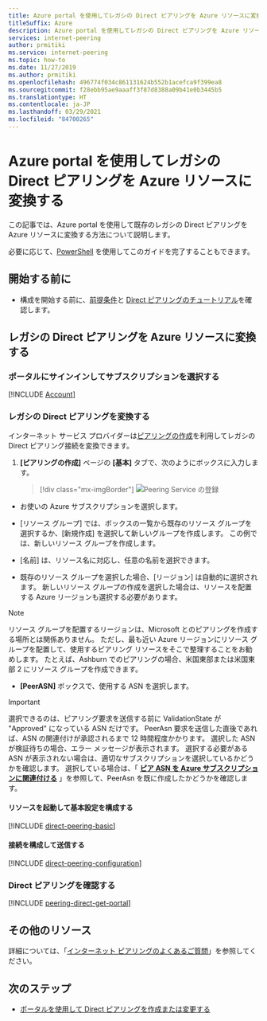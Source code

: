 ```yaml
---
title: Azure portal を使用してレガシの Direct ピアリングを Azure リソースに変換する
titleSuffix: Azure
description: Azure portal を使用してレガシの Direct ピアリングを Azure リソースに変換する
services: internet-peering
author: prmitiki
ms.service: internet-peering
ms.topic: how-to
ms.date: 11/27/2019
ms.author: prmitiki
ms.openlocfilehash: 496774f034c861131624b552b1acefca9f399ea8
ms.sourcegitcommit: f28ebb95ae9aaaff3f87d8388a09b41e0b3445b5
ms.translationtype: HT
ms.contentlocale: ja-JP
ms.lasthandoff: 03/29/2021
ms.locfileid: "84700265"
---
```

# <a name="convert-a-legacy-direct-peering-to-an-azure-resource-by-using-the-azure-portal"></a>Azure portal を使用してレガシの Direct ピアリングを Azure リソースに変換する

この記事では、Azure portal を使用して既存のレガシの Direct ピアリングを Azure リソースに変換する方法について説明します。

必要に応じて、[PowerShell](howto-legacy-direct-powershell.md) を使用してこのガイドを完了することもできます。

## <a name="before-you-begin"></a>開始する前に
* 構成を開始する前に、[前提条件](prerequisites.md)と [Direct ピアリングのチュートリアル](walkthrough-direct-all.md)を確認します。


## <a name="convert-a-legacy-direct-peering-to-an-azure-resource"></a>レガシの Direct ピアリングを Azure リソースに変換する

### <a name="sign-in-to-the-portal-and-select-your-subscription"></a>ポータルにサインインしてサブスクリプションを選択する
[!INCLUDE [Account](./includes/account-portal.md)]

### <a name="convert-a-legacy-direct-peering"></a><a name=create></a>レガシの Direct ピアリングを変換する

インターネット サービス プロバイダーは[ピアリングの作成]( https://go.microsoft.com/fwlink/?linkid=2129593)を利用してレガシの Direct ピアリング接続を変換できます。

1. **[ピアリングの作成]** ページの **[基本]** タブで、次のようにボックスに入力します。

    > [!div class="mx-imgBorder"] 
    > ![Peering Service の登録](./media/setup-basics-tab.png)

*    お使いの Azure サブスクリプションを選択します。

* [リソース グループ] では、ボックスの一覧から既存のリソース グループを選択するか、[新規作成] を選択して新しいグループを作成します。 この例では、新しいリソース グループを作成します。

* [名前] は、リソース名に対応し、任意の名前を選択できます。

* 既存のリソース グループを選択した場合、[リージョン] は自動的に選択されます。 新しいリソース グループの作成を選択した場合は、リソースを配置する Azure リージョンも選択する必要があります。

>[!NOTE]
>リソース グループを配置するリージョンは、Microsoft とのピアリングを作成する場所とは関係ありません。 ただし、最も近い Azure リージョンにリソース グループを配置して、使用するピアリング リソースをそこで整理することをお勧めします。 たとえば、Ashburn でのピアリングの場合、米国東部または米国東部 2 にリソース グループを作成できます。

* **[PeerASN]** ボックスで、使用する ASN を選択します。

>[!IMPORTANT] 
>選択できるのは、ピアリング要求を送信する前に ValidationState が "Approved" になっている ASN だけです。 PeerAsn 要求を送信した直後であれば、ASN の関連付けが承認されるまで 12 時間程度かかります。 選択した ASN が検証待ちの場合、エラー メッセージが表示されます。 選択する必要がある ASN が表示されない場合は、適切なサブスクリプションを選択しているかどうかを確認します。 選択している場合は、「 **[ピア ASN を Azure サブスクリプションに関連付ける](https://go.microsoft.com/fwlink/?linkid=2129592)** 」を参照して、PeerAsn を既に作成したかどうかを確認します。

#### <a name="launch-the-resource-and-configure-basic-settings"></a>リソースを起動して基本設定を構成する
[!INCLUDE [direct-peering-basic](./includes/direct-portal-basic.md)]

#### <a name="configure-connections-and-submit"></a>接続を構成して送信する
[!INCLUDE [direct-peering-configuration](./includes/direct-portal-configuration-legacy.md)]

### <a name="verify-direct-peering"></a><a name=get></a>Direct ピアリングを確認する
[!INCLUDE [peering-direct-get-portal](./includes/direct-portal-get.md)]

## <a name="additional-resources"></a>その他のリソース

詳細については、「[インターネット ピアリングのよくあるご質問](faqs.md)」を参照してください。

## <a name="next-steps"></a>次のステップ

* [ポータルを使用して Direct ピアリングを作成または変更する](howto-direct-portal.md)
